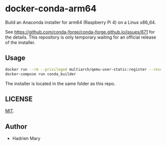 # docker-conda-arm64

Build an Anaconda installer for arm64 (Raspberry Pi 4) on a Linux x86_64.

See https://github.com/conda-forge/conda-forge.github.io/issues/871 for the details. This repository is only temporary waiting for an official release of the installer.

## Usage

```bash
docker run --rm --privileged multiarch/qemu-user-static:register --reset --credential yes
docker-compose run conda_builder
```

The installer is located in the same folder as this repo.

## LICENSE

[MIT](LICENSE).

## Author

- Hadrien Mary
